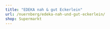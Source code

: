 ```yaml
---
title: "EDEKA nah & gut Eckerlein"
url: /nuernberg/edeka-nah-und-gut-eckerlein/
shop: Supermarkt
---
```

